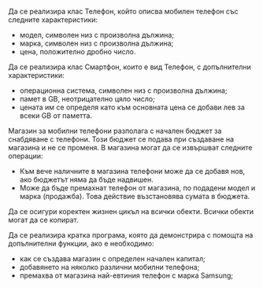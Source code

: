 Да се реализира клас Телефон, който описва мобилен телефон със следните характеристики:
* модел, символен низ с произволна дължина;
* марка, символен низ с произволна дължина;
* цена, положително дробно число.

Да се реализира клас Смартфон, които е вид Телефон, с допълнителни характеристики:
* операционна система, символен низ с произволна дължина;
* памет в GB, неотрицателно цяло число;
* цената им се определя като към основната цена се добави лев за всеки GB от паметта.

Магазин за мобилни телефони разполага с начален бюджет за снабдяване с телефони.
Този бюджет се подава при създаване на магазина и не се променя.
В магазина могат да се извършват следните операции:
* Към вече наличните в магазина телефони може да се добавя нов, ако бюджетът няма да бъде надвишен.
* Може да бъде премахнат телефон от магазина, по подадени модел и марка (продажба). Това действие възстановява сумата в бюджета.

Да се осигури коректен жизнен цикъл на всички обекти. Всички обекти могат да се копират.

Да се реализира кратка програма, която да демонстрира с помощта на допълнителни функции, ако е необходимо:
* как се създава магазин с определен начален капитал;
* добавянето на няколко различни мобилни телефона;
* премахва от магазина най-евтиния телефон с марка Samsung;
